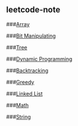## leetcode-note

###[Array](https://github.com/superdtx/leetcode-note/tree/master/Array)

###[Bit Manipulating](https://github.com/superdtx/leetcode-note/tree/master/Bit-Manipulation)

###[Tree](https://github.com/superdtx/leetcode-note/tree/master/Tree)

###[Dynamic Programming](https://github.com/superdtx/leetcode-note/tree/master/Dynamic-Programming)

###[Backtracking](https://github.com/superdtx/leetcode-note/tree/master/Backtracking)

###[Greedy](https://github.com/superdtx/leetcode-note/tree/master/Greedy)

###[Linked List](https://github.com/superdtx/leetcode-note/tree/master/Linked-List)

###[Math](https://github.com/superdtx/leetcode-note/tree/master/Math)

###[String](https://github.com/superdtx/leetcode-note/tree/master/String)


